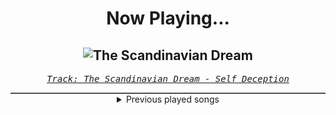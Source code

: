 <div align="center"> 
<h1>Now Playing...</h1>

![The Scandinavian Dream](https://i.scdn.co/image/ab67616d00001e023f6c6cf7b78f67ce8abbfc6f)
--
_<samp><a href="https://open.spotify.com/track/3ZItvJmLEg2wK2PmHpw0pR">Track: The Scandinavian Dream - Self Deception</a></samp>_

<div style="border: 1px #4B5054 solid"></div>
<details>
  <summary>
    Previous played songs
  </summary>
  <table>
    <thead>
      <tr>
        <th>
          Artist
        </th>
        <th>
          Song
        </th>
        <th>
          Link
        </th>
      </tr>
    </thead>
    <tbody>
      <tr><td>Self Deception</td><td>The Scandinavian Dream</td><td><a href="https://open.spotify.com/track/3ZItvJmLEg2wK2PmHpw0pR">https://open.spotify.com/track/3ZItvJmLEg2wK2PmHpw0pR</a></td></tr><tr><td>Imminence</td><td>Surrender</td><td><a href="https://open.spotify.com/track/4YW8jIwpuIqYvNEOiqxAb5">https://open.spotify.com/track/4YW8jIwpuIqYvNEOiqxAb5</a></td></tr><tr><td>Harper</td><td>Weight Of The World (feat. We Came As Romans & Brand Of Sacrifice)</td><td><a href="https://open.spotify.com/track/7mobD1IqhDFDBziUZIkV8O">https://open.spotify.com/track/7mobD1IqhDFDBziUZIkV8O</a></td></tr><tr><td>Breaking Benjamin</td><td>Breaking the Silence</td><td><a href="https://open.spotify.com/track/6AGQ7pKkcnc6RVjtARt1ph">https://open.spotify.com/track/6AGQ7pKkcnc6RVjtARt1ph</a></td></tr><tr><td>Conquer Divide</td><td>Atonement</td><td><a href="https://open.spotify.com/track/1IcUvKPxQSbGCL4fhf0oaK">https://open.spotify.com/track/1IcUvKPxQSbGCL4fhf0oaK</a></td></tr><tr><td>Breaking Benjamin</td><td>Feed the Wolf</td><td><a href="https://open.spotify.com/track/7rOv6HovIJvYHXCg0cVfTk">https://open.spotify.com/track/7rOv6HovIJvYHXCg0cVfTk</a></td></tr><tr><td>From Ashes to New</td><td>Nightmare</td><td><a href="https://open.spotify.com/track/5c3fIHmLHmL4iaqUuqBPHo">https://open.spotify.com/track/5c3fIHmLHmL4iaqUuqBPHo</a></td></tr><tr><td>Disturbed</td><td>Stricken</td><td><a href="https://open.spotify.com/track/6RJdYpFQwLyNfDc5FbjkgV">https://open.spotify.com/track/6RJdYpFQwLyNfDc5FbjkgV</a></td></tr><tr><td>Bad Omens</td><td>Like A Villain</td><td><a href="https://open.spotify.com/track/0xoyUiHhxVH4gwb0CRgNmg">https://open.spotify.com/track/0xoyUiHhxVH4gwb0CRgNmg</a></td></tr><tr><td>BOI WHAT</td><td>Neon Tide</td><td><a href="https://open.spotify.com/track/1GgWVPFbgoDKoaB7gFayDI">https://open.spotify.com/track/1GgWVPFbgoDKoaB7gFayDI</a></td></tr><tr><td>Orbit Culture</td><td>Saw</td><td><a href="https://open.spotify.com/track/4HPrgYRpShQ7da64ssK3xP">https://open.spotify.com/track/4HPrgYRpShQ7da64ssK3xP</a></td></tr><tr><td>Of Mice & Men</td><td>Obsolete</td><td><a href="https://open.spotify.com/track/0FCY8j3JRrZ2ynRUdMK9pS">https://open.spotify.com/track/0FCY8j3JRrZ2ynRUdMK9pS</a></td></tr><tr><td>Ice Nine Kills</td><td>The Box [Feat. Brandon Saller & Ryan Kirby]</td><td><a href="https://open.spotify.com/track/1811nIK0U4ZK1s0ISTRQta">https://open.spotify.com/track/1811nIK0U4ZK1s0ISTRQta</a></td></tr><tr><td>Peyton Parrish</td><td>Dane</td><td><a href="https://open.spotify.com/track/2XuGU6hFZsxVDt1qxvvXuJ">https://open.spotify.com/track/2XuGU6hFZsxVDt1qxvvXuJ</a></td></tr><tr><td>Avery Watts</td><td>Enough</td><td><a href="https://open.spotify.com/track/5X3ldunm7N84p28od4hzdE">https://open.spotify.com/track/5X3ldunm7N84p28od4hzdE</a></td></tr><tr><td>The Plot In You</td><td>Divide</td><td><a href="https://open.spotify.com/track/2ciYYljvXw3vJdWi6hkEfS">https://open.spotify.com/track/2ciYYljvXw3vJdWi6hkEfS</a></td></tr><tr><td>Roy Jones Jr.</td><td>Can't Be Touched (feat. Mr. Magic & Trouble)</td><td><a href="https://open.spotify.com/track/3zmduBNsQ6BPDTZAkXzG5K">https://open.spotify.com/track/3zmduBNsQ6BPDTZAkXzG5K</a></td></tr><tr><td>Avery Watts</td><td>A Cut Above</td><td><a href="https://open.spotify.com/track/7rG01lQ8GlDPN4hBqb9SKu">https://open.spotify.com/track/7rG01lQ8GlDPN4hBqb9SKu</a></td></tr><tr><td>Amaranthe</td><td>Find Life</td><td><a href="https://open.spotify.com/track/0GJfvZyqNIzNC47NZh5O5u">https://open.spotify.com/track/0GJfvZyqNIzNC47NZh5O5u</a></td></tr><tr><td>Crossfade</td><td>The Deep End</td><td><a href="https://open.spotify.com/track/0UZhP6BBkksOGmJ3hAABRD">https://open.spotify.com/track/0UZhP6BBkksOGmJ3hAABRD</a></td></tr>
    </tbody>
  </table>
</details>

</div>
